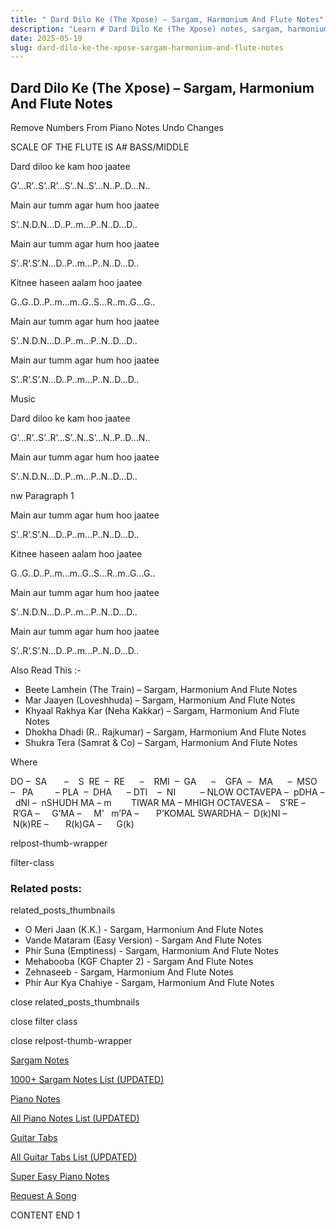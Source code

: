 ```yaml
---
title: " Dard Dilo Ke (The Xpose) – Sargam, Harmonium And Flute Notes"
description: "Learn # Dard Dilo Ke (The Xpose) notes, sargam, harmonium notations and flute notes. Easy step-by-step tutorial for beginners."
date: 2025-05-19
slug: dard-dilo-ke-the-xpose-sargam-harmonium-and-flute-notes
---
```


## Dard Dilo Ke (The Xpose) – Sargam, Harmonium And Flute Notes

Remove Numbers From Piano Notes
Undo Changes

SCALE OF THE FLUTE IS A# BASS/MIDDLE

Dard diloo ke kam hoo jaatee

G’…R’..S’..R’…S’..N..S’…N..P..D…N..

Main aur tumm agar hum hoo jaatee

S’..N.D.N…D..P..m…P..N..D…D..

Main aur tumm agar hum hoo jaatee

S’..R’.S’.N…D..P..m…P..N..D…D..

Kitnee haseen aalam hoo jaatee

G..G..D..P..m…m..G..S…R..m..G…G..

Main aur tumm agar hum hoo jaatee

S’..N.D.N…D..P..m…P..N..D…D..

Main aur tumm agar hum hoo jaatee

S’..R’.S’.N…D..P..m…P..N..D…D..

Music

Dard diloo ke kam hoo jaatee

G’…R’..S’..R’…S’..N..S’…N..P..D…N..

Main aur tumm agar hum hoo jaatee

S’..N.D.N…D..P..m…P..N..D…D..

nw Paragraph 1

Main aur tumm agar hum hoo jaatee

S’..R’.S’.N…D..P..m…P..N..D…D..

Kitnee haseen aalam hoo jaatee

G..G..D..P..m…m..G..S…R..m..G…G..

Main aur tumm agar hum hoo jaatee

S’..N.D.N…D..P..m…P..N..D…D..

Main aur tumm agar hum hoo jaatee

S’..R’.S’.N…D..P..m…P..N..D…D..

Also Read This :-

- Beete Lamhein (The Train) – Sargam, Harmonium And Flute Notes
- Mar Jaayen (Loveshhuda) – Sargam, Harmonium And Flute Notes
- Khyaal Rakhya Kar (Neha Kakkar) – Sargam, Harmonium And Flute Notes
- Dhokha Dhadi (R.. Rajkumar) – Sargam, Harmonium And Flute Notes
- Shukra Tera (Samrat & Co) – Sargam, Harmonium And Flute Notes

Where

DO –  SA       –    S  RE  –  RE      –    RMI  –  GA      –    GFA  –   MA      –  MSO  –   PA         – PLA  –  DHA      – DTI    –  NI          – NLOW OCTAVEPA –  pDHA –  dNI –  nSHUDH MA – m        TIWAR MA – MHIGH OCTAVESA –    S’RE –     R’GA –     G’MA –     M’   m’PA –       P’KOMAL SWARDHA –  D(k)NI –       N(k)RE –       R(k)GA –      G(k)

relpost-thumb-wrapper

filter-class

### Related posts:

related_posts_thumbnails

- O Meri Jaan (K.K.) - Sargam, Harmonium And Flute Notes
- Vande Mataram (Easy Version) - Sargam And Flute Notes
- Phir Suna (Emptiness) - Sargam, Harmonium And Flute Notes
- Mehabooba (KGF Chapter 2) - Sargam And Flute Notes
- Zehnaseeb - Sargam, Harmonium And Flute Notes
- Phir Aur Kya Chahiye - Sargam, Harmonium And Flute Notes

close related_posts_thumbnails

close filter class

close relpost-thumb-wrapper

[Sargam Notes](/sargam-notes.html)

[1000+ Sargam Notes List (UPDATED)](/all-songs-list-sargam-notes.html)

[Piano Notes](/piano-notes.html)

[All Piano Notes List (UPDATED)](/all-songs-list-piano-notes.html)

[Guitar Tabs](/guitar-tabs.html)

[All Guitar Tabs List (UPDATED)](/all-songs-list-guitar-tabs.html)

[Super Easy Piano Notes](https://studywall.in/)

[Request A Song](/request-a-song.html)

CONTENT END 1
